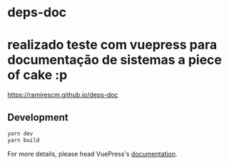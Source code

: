 # deps-doc

# realizado teste com vuepress para documentação de sistemas a piece of cake :p
https://ramirescm.github.io/deps-doc

> 

## Development

```bash
yarn dev
yarn build
```

For more details, please head VuePress's [documentation](https://v1.vuepress.vuejs.org/).


